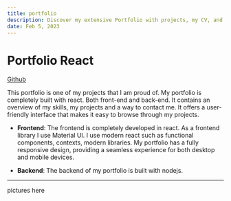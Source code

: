 ```yaml
---
title: portfolio
description: Discover my extensive Portfolio with projects, my CV, and information about myself
date: Feb 5, 2023
---
```

# Portfolio React

[Github](https://github.com/tibo-koninckx/Portfolio_React)

This portfolio is one of my projects that I am proud of. My portfolio is completely built with react. Both front-end and back-end.
It contains an overview of my skills, my projects and a way to contact me. It offers a user-friendly interface that makes it easy to browse through my projects.

- **Frontend**: The frontend is completely developed in react. As a frontend library I use Material UI. 
I use modern react such as functional components, contexts, modern libraries.
My portfolio has a fully responsive design, providing a seamless experience for both desktop and mobile devices.


- **Backend**: The backend of my portfolio is built with nodejs.

-------
pictures here